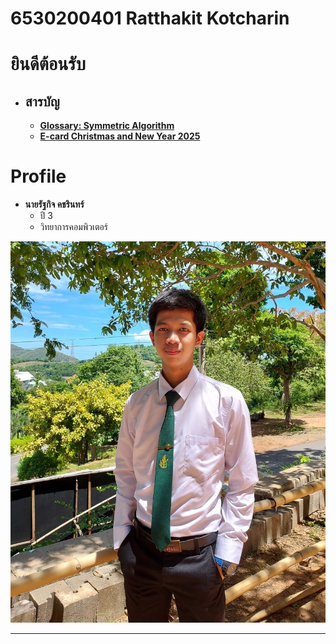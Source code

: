 # 6530200401 Ratthakit Kotcharin


# ยินดีต้อนรับ
- ## สารบัญ
  - **[Glossary: Symmetric Algorithm](symmetric-algorithm.md)**
  - **[E-card Christmas and New Year 2025](e-card.md)**


# Profile
- **นายรัฐกิจ คชรินทร์**
  - ปี 3
  - วิทยาการคอมพิวเตอร์
  
![Chill guy](/img/Chillpic.jpg)

---
